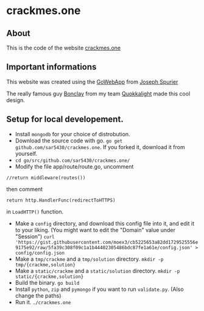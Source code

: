 # crackmes.one
## About
This is the code of the website [crackmes.one](https://crackmes.one)

## Important informations
This website was created using the [GoWebApp](https://github.com/josephspurrier/gowebapp) from [Joseph Spurier](https://github.com/josephspurrier)

The really famous guy [Bonclay](https://twitter.com/mpgn_x64) from my team [Quokkalight](https://quokkalight.ninja) made this cool design.

## Setup for local developement.
* Install `mongodb` for your choice of distrobution.
* Download the source code with go. `go get github.com/sar5430/crackmes.one`. If you forked it, download it from yourself.
* `cd go/src/github.com/sar5430/crackmes.one/`
* Modify the file app/route/route.go, uncomment 
```
//return middleware(routes())
```  
then comment  
```
return http.HandlerFunc(redirectToHTTPS)
```
in `LoadHTTP()` function.
* Make a `config` directory, and download this config file into it, and edit it to your liking. (You might want to edit the "Domain" value under "Session")
`curl 'https://gist.githubusercontent.com/moex3/cb5225653a82dd1729525556e9175e92/raw/5fa39c308f09c1a1b44402305486bdc87fe1a61e/config.json' > config/config.json`
* Make a `tmp/crackme` and a `tmp/solution` directory. `mkdir -p tmp/{crackme,solution}`
* Make a `static/crackme` and a `static/solution` directory. `mkdir -p static/{crackme,solution}`
* Build the binary. `go build`
* Install `python`, `zip` and `pymongo` if you want to run `validate.py`. (Also change the paths)
* Run it. `./crackmes.one`
